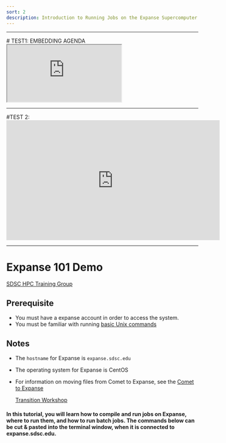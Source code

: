 ```yaml
---
sort: 2
description: Introduction to Running Jobs on the Expanse Supercomputer
---
```


<hr>
# TEST1:  EMBEDDING AGENDA

<iframe src="https://github.com/sdsc-hpc-training-dev/demo-tutorial/blob/main/demo_agenda"></iframe>

<hr>
#TEST 2:
<iframe width="560" height="315" src="https://www.youtube.com/embed/Onv9nhPIBp0" frameborder="0" allowfullscreen> </iframe>
<HR>
        
# Expanse 101 Demo
[SDSC HPC Training Group](https://www.sdsc.edu/education_and_training/training_hpc.html)

## Prerequisite

* You must have a expanse account in order to access the system.
* You must be familiar with running [basic Unix commands](https://github.com/sdsc-hpc-training/basic_skills)

## Notes

* The `hostname` for Expanse is `expanse.sdsc.edu`
* The operating system for Expanse is CentOS
* For information on moving files from Comet to Expanse, see the [Comet to Expanse](https://education.sdsc.edu/training/interactive/202010_comet_to_expanse/index.html)

  [Transition Workshop](https://education.sdsc.edu/training/interactive/202010_comet_to_expanse/index.html)

#### In this tutorial, you will learn how to compile and run jobs on Expanse, where to run them, and how to run batch jobs. The commands below can be cut & pasted into the terminal window, when it is connected to expanse.sdsc.edu.

